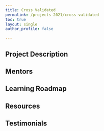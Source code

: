 ```yaml
---
title: Cross Validated
permalink: /projects-2021/cross-validated
toc: true
layout: single
author_profile: false

---
```


## Project Description

## Mentors

## Learning Roadmap

## Resources

## Testimonials
